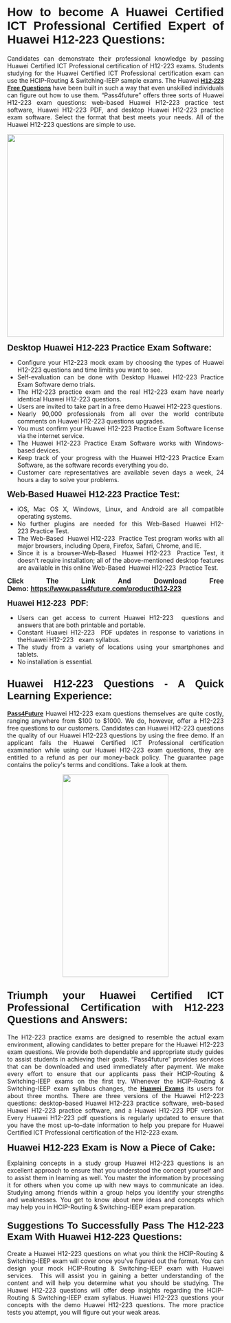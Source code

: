 <h1 style="text-align: justify;"><span style="font-family:Tahoma,Geneva,sans-serif;"><strong>How to become A Huawei Certified ICT Professional Certified Expert of Huawei H12-223 Questions:</strong></span></h1>

<p style="text-align: justify;">Candidates can demonstrate their professional knowledge by passing Huawei Certified ICT Professional certification of H12-223 exams. Students studying for the Huawei Certified ICT Professional certification exam can use the HCIP-Routing & Switching-IEEP sample exams. The Huawei <a href="https://www.pass4future.com/questions/huawei/h12-223" target="_blank"><span style="font-family:Tahoma,Geneva,sans-serif;"><strong>H12-223 Free Questions</strong></span></a> have been built in such a way that even unskilled individuals can figure out how to use them. “Pass4future” offers three sorts of Huawei H12-223 exam questions: web-based Huawei H12-223 practice test software, Huawei H12-223 PDF, and desktop Huawei H12-223 practice exam software. Select the format that best meets your needs. All of the Huawei H12-223 questions are simple to use.</p>

<p style="text-align: justify;"><a href="https://www.pass4future.com/product/h12-223" target="_blank"><img alt="" src="https://lh3.googleusercontent.com/pw/AM-JKLU5_aushiRQbaoUdVonD_1om6esFnUm_j21jdeI1V3aesz_ETcO2Y8QVj0ZamD1vJ__MzXKNoh3XzzrDTXgudBuMwEatvdphNwcixeZDIncATvFdVanIchOfqVuIJHbWkG03KYMH2pwXnb7WaAnvI3g=w1818-h651-no" style="width: 100%; height: 470px;" /></a></p>

<p style="text-align: justify;"><strong><span style="font-family:Tahoma,Geneva,sans-serif;"><span style="font-size:20px;">Desktop Huawei H12-223 Practice Exam Software:</span></span></strong></p>

<ul>
	<li style="text-align: justify;">Configure your H12-223 mock exam by choosing the types of Huawei H12-223 questions and time limits you want to see.</li>
	<li style="text-align: justify;">Self-evaluation can be done with Desktop Huawei H12-223 Practice Exam Software demo trials.</li>
	<li style="text-align: justify;">The H12-223 practice exam and the real H12-223 exam have nearly identical Huawei H12-223 questions.</li>
	<li style="text-align: justify;">Users are invited to take part in a free demo Huawei H12-223 questions.</li>
	<li style="text-align: justify;">Nearly 90,000 professionals from all over the world contribute comments on Huawei H12-223 questions upgrades.</li>
	<li style="text-align: justify;">You must confirm your Huawei H12-223 Practice Exam Software license via the internet service.</li>
	<li style="text-align: justify;">The Huawei H12-223 Practice Exam Software works with Windows-based devices.</li>
	<li style="text-align: justify;">Keep track of your progress with the Huawei H12-223 Practice Exam Software, as the software records everything you do.</li>
	<li style="text-align: justify;">Customer care representatives are available seven days a week, 24 hours a day to solve your problems.</li>
</ul>

<p style="text-align: justify;"><span style="font-family:Tahoma,Geneva,sans-serif;"><span style="font-size:20px;"><strong>Web-Based Huawei H12-223 Practice Test:</strong></span></span></p>

<ul>
	<li style="text-align: justify;">iOS, Mac OS X, Windows, Linux, and Android are all compatible operating systems.</li>
	<li style="text-align: justify;">No further plugins are needed for this Web-Based Huawei H12-223 Practice Test.</li>
	<li style="text-align: justify;">The Web-Based  Huawei H12-223  Practice Test program works with all major browsers, including Opera, Firefox, Safari, Chrome, and IE.</li>
	<li style="text-align: justify;">Since it is a browser-Web-Based  Huawei H12-223  Practice Test, it doesn't require installation; all of the above-mentioned desktop features are available in this online Web-Based  Huawei H12-223  Practice Test.</li>
</ul>

<p style="text-align: justify;"><span style="font-family:Tahoma,Geneva,sans-serif;"><strong><span style="font-size:16px;">Click The Link And Download Free Demo: <a href="https://www.pass4future.com/product/h12-223" target="_blank">https://www.pass4future.com/product/h12-223</a></span></strong></span></p>

<p style="text-align: justify;"><span style="font-size:18px;"><span style="font-family:Tahoma,Geneva,sans-serif;"><strong>Huawei H12-223  PDF:</strong></span></span></p>

<ul>
	<li style="text-align: justify;">Users can get access to current Huawei H12-223  questions and answers that are both printable and portable.</li>
	<li style="text-align: justify;">Constant Huawei H12-223  PDF updates in response to variations in theHuawei H12-223   exam syllabus.</li>
	<li style="text-align: justify;">The study from a variety of locations using your smartphones and tablets.</li>
	<li style="text-align: justify;">No installation is essential.</li>
</ul>

<h2 style="text-align: justify;"><span style="font-family:Tahoma,Geneva,sans-serif;"><strong><span style="font-size:24px;">Huawei H12-223 Questions - A Quick Learning Experience:</span></strong></span></h2>

<p style="text-align: justify;"><a href="https://www.pass4future.com/" target="_blank"><span style="font-family:Tahoma,Geneva,sans-serif;"><strong>Pass4Future</strong></span></a> Huawei H12-223 exam questions themselves are quite costly, ranging anywhere from $100 to $1000. We do, however, offer a H12-223 free questions to our customers. Candidates can Huawei H12-223 questions the quality of our Huawei H12-223 questions by using the free demo. If an applicant fails the Huawei Certified ICT Professional certification examination while using our Huawei H12-223 exam questions, they are entitled to a refund as per our money-back policy. The guarantee page contains the policy's terms and conditions. Take a look at them.</p>

<p style="text-align: center;"><a href="https://www.pass4future.com/product/h12-223" target="_blank"><img alt="" src="https://lh3.googleusercontent.com/pw/AM-JKLV3yUm3jiqqIo1xIsj1VJ_UeysYexQY-pRYO0rIFl3vg11QZioN-gzffpw2AfKqFynWuvoXOreWrWS0swpr4xmOSWfwII2jvatteuqrfxiWGFBSHPiZUCoi33jqeymK5dmu-0enyX6tayRCAMHw05jv=s943-no" style="width: 70%; height: 470px;" /></a></p>

<h2 style="text-align: justify;"><span style="font-family:Tahoma,Geneva,sans-serif;"><strong><span style="font-size:24px;">Triumph your Huawei Certified ICT Professional Certification with H12-223 Questions and Answers:</span></strong></span></h2>

<p style="text-align: justify;">The H12-223 practice exams are designed to resemble the actual exam environment, allowing candidates to better prepare for the Huawei H12-223 exam questions. We provide both dependable and appropriate study guides to assist students in achieving their goals. “Pass4future” provides services that can be downloaded and used immediately after payment. We make every effort to ensure that our applicants pass their HCIP-Routing & Switching-IEEP exams on the first try. Whenever the HCIP-Routing & Switching-IEEP exam syllabus changes, the <a href="https://www.pass4future.com/huawei" target="_blank"><span style="font-family:Tahoma,Geneva,sans-serif;"><strong>Huawei Exams</strong></span></a> its users for about three months. There are three versions of the Huawei H12-223 questions: desktop-based Huawei H12-223 practice software, web-based Huawei H12-223 practice software, and a Huawei H12-223 PDF version. Every Huawei H12-223 pdf questions is regularly updated to ensure that you have the most up-to-date information to help you prepare for Huawei Certified ICT Professional certification of the H12-223 exam.</p>

<p style="text-align: justify;"><strong><span style="font-family:Tahoma,Geneva,sans-serif;"><span style="font-size:22px;">Huawei H12-223 Exam is Now a Piece of Cake:</span></span></strong></p>

<p style="text-align: justify;">Explaining concepts in a study group Huawei H12-223 questions is an excellent approach to ensure that you understood the concept yourself and to assist them in learning as well. You master the information by processing it for others when you come up with new ways to communicate an idea. Studying among friends within a group helps you identify your strengths and weaknesses. You get to know about new ideas and concepts which may help you in HCIP-Routing & Switching-IEEP exam preparation.</p>

<h3 style="text-align: justify;"><span style="font-family:Tahoma,Geneva,sans-serif;"><strong><span style="font-size:22px;">Suggestions To Successfully Pass The H12-223 Exam With Huawei H12-223 Questions:</span></strong></span></h3>

<p style="text-align: justify;">Create a Huawei H12-223 questions on what you think the HCIP-Routing & Switching-IEEP exam will cover once you've figured out the format. You can design your mock HCIP-Routing & Switching-IEEP exam with Huawei services.  This will assist you in gaining a better understanding of the content and will help you determine what you should be studying. The Huawei H12-223 questions will offer deep insights regarding the HCIP-Routing & Switching-IEEP exam syllabus. Huawei H12-223 questions your concepts with the demo Huawei H12-223 questions. The more practice tests you attempt, you will figure out your weak areas.</p>
